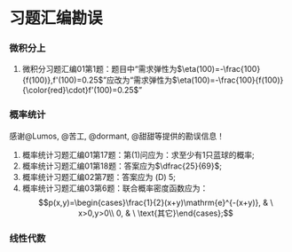 # 习题汇编勘误



### 微积分上

1. 微积分习题汇编01第1题：题目中“需求弹性为$\eta(100)=-\frac{100}{f(100)},f'(100)=0.25$”应改为“需求弹性为$\eta(100)=-\frac{100}{f(100)}{\color{red}\cdot}f'(100)=0.25$”

### 概率统计

感谢@Lumos, @苦工, @dormant, @甜甜等提供的勘误信息！ 

1. 概率统计习题汇编01第17题：第(1)问应为：求至少有$1$只蓝球的概率;
2. 概率统计习题汇编01第18题：答案应为$\dfrac{25}{69}$;
3. 概率统计习题汇编02第7题：答案应为 (D) $5$;
4. 概率统计习题汇编03第6题：联合概率密度函数应为：$$p(x,y)=\begin{cases}\frac{1}{2}(x+y)\mathrm{e}^{-(x+y)}, & \ x>0,y>0\\ 0, & \ \text{其它}\end{cases};$$

### 线性代数

